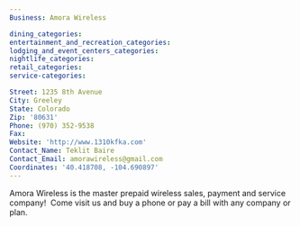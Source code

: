 ```yaml
---
Business: Amora Wireless

dining_categories:
entertainment_and_recreation_categories:
lodging_and_event_centers_categories:
nightlife_categories:
retail_categories:
service-categories:

Street: 1235 8th Avenue
City: Greeley
State: Colorado
Zip: '80631'
Phone: (970) 352-9538
Fax:
Website: 'http://www.1310kfka.com'
Contact_Name: Teklit Baire
Contact_Email: amorawireless@gmail.com
Coordinates: '40.418708, -104.690897'
---
```



Amora Wireless is the master prepaid wireless sales, payment and service company! &nbsp;Come visit us and buy a phone or pay a bill with any company or plan.